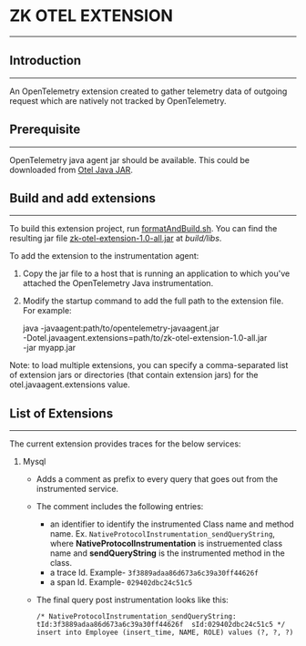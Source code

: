 # ZK OTEL EXTENSION
***

## Introduction
***
An OpenTelemetry extension created to gather telemetry data of outgoing request which are natively not tracked by OpenTelemetry.

## Prerequisite
***
OpenTelemetry java agent jar should be available. This could be downloaded from [Otel Java JAR](https://github.com/open-telemetry/opentelemetry-java-instrumentation/releases/latest/download/opentelemetry-javaagent.jar).

## Build and add extensions
***
To build this extension project, run [formatAndBuild.sh](formatAndBuild.sh). You can find the resulting jar file [zk-otel-extension-1.0-all.jar](build%2Flibs%2Fzk-otel-extension-1.0-all.jar) at _build/libs_.

To add the extension to the instrumentation agent:

1. Copy the jar file to a host that is running an application to which you've attached the OpenTelemetry Java instrumentation.
2. Modify the startup command to add the full path to the extension file. For example:
    

    java -javaagent:path/to/opentelemetry-javaagent.jar \
    -Dotel.javaagent.extensions=path/to/zk-otel-extension-1.0-all.jar \
    -jar myapp.jar

Note: to load multiple extensions, you can specify a comma-separated list of extension jars or directories (that contain extension jars) for the otel.javaagent.extensions value.

## List of Extensions
***
The current extension provides traces for the below services:
1. Mysql 
    * Adds a comment as prefix to every query that goes out from the instrumented service.
    * The comment includes the following entries:
      * an identifier to identify the instrumented Class name and method name. Ex. `NativeProtocolInstrumentation_sendQueryString`, where **NativeProtocolInstrumentation** is instruemented class name and **sendQueryString** is the instrumented method in the class.
      * a trace Id. Example- `3f3889adaa86d673a6c39a30ff44626f`
      * a span Id. Example- `029402dbc24c51c5`
    * The final query post instrumentation looks like this:
    
      `/* NativeProtocolInstrumentation_sendQueryString:  tId:3f3889adaa86d673a6c39a30ff44626f  sId:029402dbc24c51c5 */ insert into Employee (insert_time, NAME, ROLE) values (?, ?, ?)`